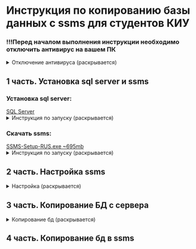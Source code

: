 <h1>Инструкция по копированию базы данных с ssms для студентов КИУ</h1>
<h3>!!!Перед началом выполнения инструкции необходимо отключить антивирус на вашем ПК</h3>
<details>
<summary>Отключение антивируса (раскрывается)</summary>

Нажимаем на значок антивируса
<img src="images/antivirus1.png" alt="Значок антивируса">

Переходим в раздел "Защита от вирусов и угроз"
<img src="images/antivirus2.png" alt="Переход в нужынй раздел">

Переходим в управление настройками
<img src="images/antivirus3.png" alt="Управление настройками">

Переключаем все ползунки
<img src="images/antivirus4.png" alt="Переключение ползунков">

Готово
</details>
<h2>1 часть. Установка sql server и ssms</h2>

<h3>Установка sql server:</h3> <a href="https://github.com/MaksimFomin06/instructions-for-copying-a-database-from-SSMS/raw/refs/heads/main/sql%20server/SQL2022-SSEI-Dev.exe?download=" download>SQL Server </a>
<details>
<summary>Инструкция по запуску (раскрывается)</summary>
<ul>
<li>
Запускаем файл
<img src="images/sql1.png" alt="Запуск exe файла">
</li>
<li>
В всплывающем окне разрешаем внесение изменений на устройстве("Да")
</li>
<li>
Выбираем тип установки "Базовая"
<img src="images/sql2.png" alt="Базовая">
</li>
<li>
Нажимаем "Принять"
<img src="images/sql3.png" alt="">
</li>
<li>
Проверяем место установки и нажимаем кнопку "Установить"
<img src="images/sql4.png" alt="">
</li>
<li>
Ждем конца установки. Размер ~8.5gb.
Нажимаем "Закрыть" и "Да"
<img src="images/sql5.png" alt="">
</li>
</ul>
</details>

<h3>Скачать ssms:</h3> <a href="https://github.com/MaksimFomin06/instructions-for-copying-a-database-from-SSMS/raw/refs/heads/main/ssms/SSMS-Setup-RUS.exe?download=" download>SSMS-Setup-RUS.exe ~695mb</a>
<details>
<summary>Инструкция по запуску (раскрывается)</summary>
<ul>
<li>
Запускаем файл
<img src="images/ssms1.png" alt="">
</li>
<li>
В всплывающем окне разрешаем внесение изменений на устройстве("Да")
</li>
<li>
Проверяем расположение и кнопку "Установить".
После установки нажимаем "Закрыть"
<img src="images/ssms2.png" alt="">
</li>
</ul>
</details>
<h2>2 часть. Настройка ssms</h2>
<details>
<summary>Настройка (раскрывается)</summary>
<ul>
<li>
Открываем ssms. Нас встречает такое меню.
<img src="images/ssms3.png" alt="">
</li>
<li>
Далее в окне выбираем "Продолжить обзор"
<img src="images/ssms4.png" alt="">
</li>
<li>
Выбираем как на фото. Далее "ОК" и "Соединить"
<img src="images/ssms5.png" alt="">
</li>
</ul>
</details>
<h2>3 часть. Копирование БД с сервера</h2>
<details>
<summary>Копирование бд (раскрывается)</summary>
<ul>
<li>
Правой кнопкой мыши нажимаем на нужную БД
<img src="images/copy1.png" alt="">
</li>
<li>
Нажимаем "Задачи" -> "Сформировать скрипты"
<img src="images/copy2.png" alt="">
</li>
<li>
Выйдет такое меню
<img src="images/copy3.png" alt="">
</li>
<li>
Нажимаем "Далее"
</li>
<li>
Выбираем как на фото, затем "Далее"
<img src="images/copy4.png" alt="">
</li>
<li>
Далее выбираем параметры сохранения и обязательно запоминаем путь сохранения и название файла. Нажимаем "Далее" два раза
<img src="images/copy5.png" alt="">
</li>
<li>
Итоговый результат. Нажимаем "Готово"
<img src="images/copy6.png" alt="">
</li>
</ul>
</details>
<h2>4 часть. Копирование бд в ssms</h2>